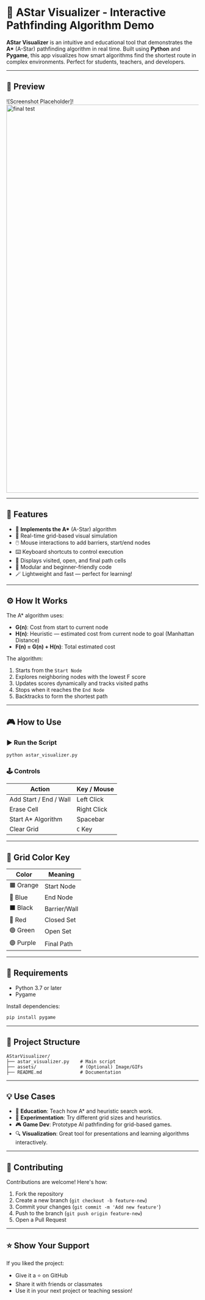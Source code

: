 
# 🌟 AStar Visualizer - Interactive Pathfinding Algorithm Demo

**AStar Visualizer** is an intuitive and educational tool that demonstrates the **A\*** (A-Star) pathfinding algorithm in real time. Built using **Python** and **Pygame**, this app visualizes how smart algorithms find the shortest route in complex environments. Perfect for students, teachers, and developers.

---

## 📸 Preview

<!-- 🚧 Add a screenshot or GIF below -->
![Screenshot Placeholder]!
<img width="987" height="1018" alt="final test" src="https://github.com/user-attachments/assets/bce3ba52-65b7-4b32-bd0f-2092f8c68fc6" />


<!-- Optionally add more media -->
<!-- ![Screenshot2](assets/screenshot2.png) -->

---

## 🚀 Features

- 🧠 **Implements the A\*** (A-Star) algorithm
- 🧱 Real-time grid-based visual simulation
- 🖱️ Mouse interactions to add barriers, start/end nodes
- ⌨️ Keyboard shortcuts to control execution
- 🎯 Displays visited, open, and final path cells
- 🧩 Modular and beginner-friendly code
- 🪄 Lightweight and fast — perfect for learning!

---

## ⚙️ How It Works

The A\* algorithm uses:

- **G(n)**: Cost from start to current node
- **H(n)**: Heuristic — estimated cost from current node to goal (Manhattan Distance)
- **F(n) = G(n) + H(n)**: Total estimated cost

The algorithm:
1. Starts from the `Start Node`
2. Explores neighboring nodes with the lowest F score
3. Updates scores dynamically and tracks visited paths
4. Stops when it reaches the `End Node`
5. Backtracks to form the shortest path

---

## 🎮 How to Use

### ▶️ Run the Script

```bash
python astar_visualizer.py
````

### 🕹️ Controls

| Action                 | Key / Mouse |
| ---------------------- | ----------- |
| Add Start / End / Wall | Left Click  |
| Erase Cell             | Right Click |
| Start A\* Algorithm    | Spacebar    |
| Clear Grid             | `C` Key     |

---

## 🎨 Grid Color Key

| Color     | Meaning      |
| --------- | ------------ |
| 🟧 Orange | Start Node   |
| 🔵 Blue   | End Node     |
| ⬛ Black   | Barrier/Wall |
| 🔴 Red    | Closed Set   |
| 🟢 Green  | Open Set     |
| 🟣 Purple | Final Path   |

---

## 🧰 Requirements

* Python 3.7 or later
* Pygame

Install dependencies:

```bash
pip install pygame
```

---

## 📁 Project Structure

```
AStarVisualizer/
├── astar_visualizer.py    # Main script
├── assets/                # (Optional) Image/GIFs
├── README.md              # Documentation
```

---

## 💡 Use Cases

* 🏫 **Education**: Teach how A\* and heuristic search work.
* 🧪 **Experimentation**: Try different grid sizes and heuristics.
* 🎮 **Game Dev**: Prototype AI pathfinding for grid-based games.
* 🔍 **Visualization**: Great tool for presentations and learning algorithms interactively.

---

## 🤝 Contributing

Contributions are welcome! Here's how:

1. Fork the repository
2. Create a new branch (`git checkout -b feature-new`)
3. Commit your changes (`git commit -m 'Add new feature'`)
4. Push to the branch (`git push origin feature-new`)
5. Open a Pull Request

---


## ⭐️ Show Your Support

If you liked the project:

* Give it a ⭐ on GitHub
* Share it with friends or classmates
* Use it in your next project or teaching session!

